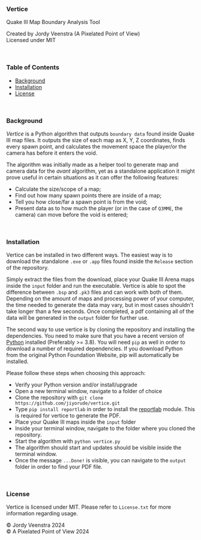 ### Vertice
Quake III Map Boundary Analysis Tool
<br/>

Created by Jordy Veenstra (A Pixelated Point of View)<br/>
Licensed under MIT

<br/>

### Table of Contents

* [Background](#background)
* [Installation](#installation)
* [License](#license)

<br/>

### Background
*Vertice* is a Python algorithm that outputs `boundary data` found inside Quake III map files. It outputs the size of each map as X, Y, Z coordinates, finds every spawn point, and calculates the movement space the player/or the camera has before it enters the void.

The algorithm was initially made as a helper tool to generate map and camera data for the *avant* algorithm, yet as a standalone application it might prove useful in certain situations as it can offer the following features:

* Calculate the size/scope of a map;
* Find out how many spawn points there are inside of a map;
* Tell you how close/far a spawn point is from the void;
* Present data as to how much the player (or in the case of `Q3MME`, the camera) can move before the void is entered;

<br/>

### Installation
Vertice can be installed in two different ways. The easiest way is to download the standalone `.exe` or `.app` files found inside the `Release` section of the repository.

Simply extract the files from the download, place your Quake III Arena maps inside the `input` folder and run the executable. Vertice is able to spot the difference between `.bsp` and `.pk3` files and can work with both of them. Depending on the amount of maps and processing power of your computer, the time needed to generate the data may vary, but in most cases shouldn't take longer than a few seconds. Once completed, a pdf containing all of the data will be generated in the `output` folder for further use.

The second way to use vertice is by cloning the repository and installing the dependencies. You need to make sure that you have a recent version of [Python](https://www.python.org/downloads/) installed (Preferably >= 3.8). You will need `pip` as well in order to download a number of required dependencies. If you download Python from the original Python Foundation Website, pip will automatically be installed.

Please follow these steps when choosing this approach:
* Verify your Python version and/or install/upgrade
* Open a new terminal window, navigate to a folder of choice
* Clone the repository with `git clone https://github.com/jiyorude/vertice.git`
* Type `pip install reportlab` in order to install the [reportlab](https://pypi.org/project/reportlab/) module. This is required for vertice to generate the PDF.
* Place your Quake III maps inside the `input` folder
* Inside your terminal window, navigate to the folder where you cloned the repository.
* Start the algorithm with `python vertice.py`
* The algorithm should start and updates should be visible inside the terminal window.
* Once the message `...Done!` is visible, you can navigate to the `output` folder in order to find your PDF file.

<br/>

### License
Vertice is licensed under MIT. Please refer to `License.txt` for more information regarding usage.

&copy; Jordy Veenstra 2024<br/>
&copy; A Pixelated Point of View 2024